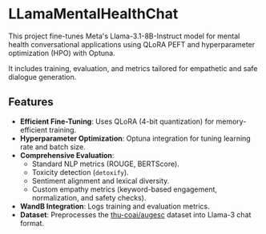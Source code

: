 # LLamaMentalHealthChat

This project fine-tunes Meta's Llama-3.1-8B-Instruct model for mental health conversational applications using QLoRA PEFT and hyperparameter optimization (HPO) with Optuna. 

It includes training, evaluation, and metrics tailored for empathetic and safe dialogue generation.

## Features

- **Efficient Fine-Tuning**: Uses QLoRA (4-bit quantization) for memory-efficient training.
- **Hyperparameter Optimization**: Optuna integration for tuning learning rate and batch size.
- **Comprehensive Evaluation**:
  - Standard NLP metrics (ROUGE, BERTScore).
  - Toxicity detection (`detoxify`).
  - Sentiment alignment and lexical diversity.
  - Custom empathy metrics (keyword-based engagement, normalization, and safety checks).
- **WandB Integration**: Logs training and evaluation metrics.
- **Dataset**: Preprocesses the [thu-coai/augesc](https://huggingface.co/datasets/thu-coai/augesc) dataset into Llama-3 chat format.
